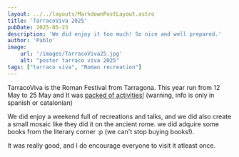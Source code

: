 ```yaml
---
layout: ../../layouts/MarkdownPostLayout.astro
title: 'TarracoViva 2025'
pubDate: 2025-05-23
description: 'We did enjoy it too much! So nice and well prepared.'
author: 'Pablo'
image:
    url: '/images/TarracoViva25.jpg'
    alt: "poster tarraco viva 2025"
tags: ["tarraco viva", "Roman recreation"]
---
```

TarracoViva is the Roman Festival from Tarragona. This year run from 12 May to 25 May and It was <a href="https://tarracoviva.com/tarraco-viva-2025/el-festival-a-un-cop-dull/" target="_blank">packed of activities!</a> (warning, info is only in spanish or catalonian)

We did enjoy a weekend full of recreations and talks, and we did also create a small mosaic like they did it on the ancient rome. we did adquire some books from the literary corner :p (we can't stop buying books!).

It was really good, and I do encourage everyone to visit it atleast once.